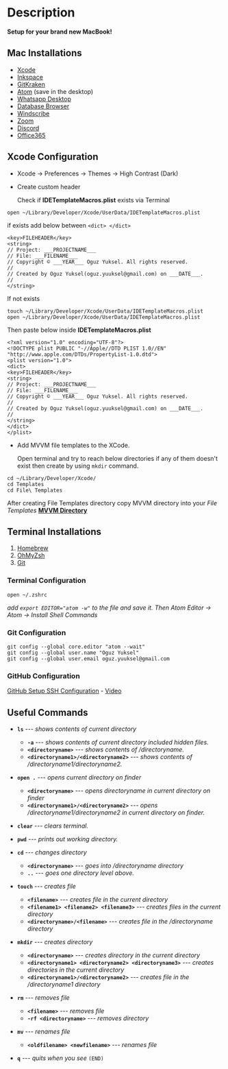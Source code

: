 # Description
**Setup for your brand new MacBook!**

## Mac Installations
- [Xcode](https://developer.apple.com/xcode/)
- [Inkspace](https://inkscape.org)
- [GitKraken](https://www.gitkraken.com)
- [Atom](https://atom.io) (save in the desktop)
- [Whatsapp Desktop](https://www.whatsapp.com/download)
- [Database Browser](https://sqlitebrowser.org/dl/)
- [Windscribe](https://tur.windscribe.com)
- [Zoom](https://zoom.us/download)
- [Discord](https://discord.com)
- [Office365](https://www.office.com/?auth=2&home=1)

## Xcode Configuration
- Xcode -> Preferences -> Themes -> High Contrast (Dark)

- Create custom header

  Check if **IDETemplateMacros.plist** exists via Terminal
 ```console
 open ~/Library/Developer/Xcode/UserData/IDETemplateMacros.plist
 ```
if exists add below between `<dict> </dict>`
```console
<key>FILEHEADER</key>
<string>
// Project: ___PROJECTNAME___
// File: ___FILENAME___
// Copyright © ___YEAR___ Oguz Yuksel. All rights reserved.
//
// Created by Oguz Yuksel(oguz.yuuksel@gmail.com) on ___DATE___.
//
</string>
 ```
If not exists

 ```console
 touch ~/Library/Developer/Xcode/UserData/IDETemplateMacros.plist
 open ~/Library/Developer/Xcode/UserData/IDETemplateMacros.plist
 ```
Then paste below inside **IDETemplateMacros.plist**
 ```console
 <?xml version="1.0" encoding="UTF-8"?>
 <!DOCTYPE plist PUBLIC "-//Apple//DTD PLIST 1.0//EN" "http://www.apple.com/DTDs/PropertyList-1.0.dtd">
 <plist version="1.0">
 <dict>
 <key>FILEHEADER</key>
 <string>
 // Project: ___PROJECTNAME___
 // File: ___FILENAME___
 // Copyright © ___YEAR___ Oguz Yuksel. All rights reserved.
 //
 // Created by Oguz Yuksel(oguz.yuuksel@gmail.com) on ___DATE___.
 //
 </string>
 </dict>
 </plist>
```
- Add MVVM file templates to the XCode.

  Open terminal and try to reach below directories if any of them doesn't exist then create by using `mkdir` command.
```console
cd ~/Library/Developer/Xcode/
cd Templates
cd File\ Templates
```
After creating File Templates directory copy MVVM directory into your *File Templates*
 **[MVVM Directory](MVVM/)**

## Terminal Installations
 1. [Homebrew](https://brew.sh)
 2. [OhMyZsh](https://github.com/ohmyzsh/ohmyzsh/)
 3. [Git](https://git-scm.com/download/mac)

### Terminal Configuration
```console
open ~/.zshrc
```
*add `export EDITOR="atom -w"` to the file and save it. Then Atom Editor -> Atom -> Install Shell Commands*

### Git Configuration
```console
git config --global core.editor "atom --wait"
git config --global user.name "Oguz Yuksel"
git config --global user.email oguz.yuuksel@gmail.com
```

### GitHub Configuration
[GitHub Setup SSH Configuration](https://docs.github.com/en/github/authenticating-to-github/connecting-to-github-with-ssh/checking-for-existing-ssh-keys) - [Video](https://www.udemy.com/course/git-and-github-bootcamp/learn/lecture/24911572#overview)

## Useful Commands

 - **`ls`** --- *shows contents of current directory*
	 - **`-a`** --- *shows contents of current directory included hidden files.*
	 - **`<directoryname>`** --- *shows contents of /directoryname.*
	 - **`<directoryname1>/<directoryname2>`** --- *shows contents of /directoryname1/directoryname2.*

 - **`open .`** --- *opens current directory on finder*
	 - **`<directoryname>`** --- *opens directoryname in current directory on finder*
	 - **`<directoryname1>/<directoryname2>`** --- *opens /directoryname1/directoryname2 in current directory on finder.*

 - **`clear`** --- *clears terminal.*

 - **`pwd`** --- *prints out working directory.*

 - **`cd`** --- *changes directory*
	 - **`<directoryname>`** --- *goes into /directoryname directory*
	 - **`..`** --- *goes one directory level above.*

 - **`touch`** --- *creates file*
 	 - **`<filename>`** --- *creates file in the current directory*
 	 - **`<filename1> <filename2> <filename3>`** --- *creates files in the current directory*
	 - **`<directoryname>/<filename>`** --- *creates file in the /directoryname directory*

 - **`mkdir`** --- *creates directory*
 	 - **`<directoryname>`** --- *creates directory in the current directory*
 	 - **`<directoryname1> <directoryname2> <directoryname3>`** --- *creates directories in the current directory*
	 - **`<directoryname1>/<directoryname2>`** --- *creates file in the /directoryname1 directory*

 - **`rm`** --- *removes file*
 	 - **`<filename>`** --- *removes file*
 	 - **`-rf <directoryname>`** --- *removes directory*

 - **`mv`** --- *renames file*
 	 - **`<oldfilename> <newfilename>`** --- *renames file*

 - **`q`** --- *quits when you see* `(END)`

